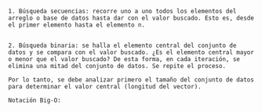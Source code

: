 	1. Búsqueda secuencias: recorre uno a uno todos los elementos del arreglo o base de datos hasta dar con el valor buscado. Esto es, desde el primer elemento hasta el elemento n. 


	2. Búsqueda binaria: se halla el elemento central del conjunto de datos y se compara con el valor buscado. ¿Es el elemento central mayor o menor que el valor buscado? De esta forma, en cada iteración, se elimina una mitad del conjunto de datos. Se repite el proceso. 
	
	Por lo tanto, se debe analizar primero el tamaño del conjunto de datos para determinar el valor central (longitud del vector).  

    Notación Big-O:

